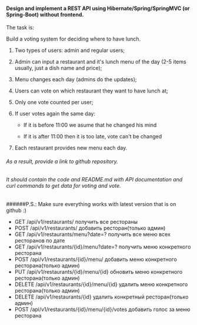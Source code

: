 #### Design and implement a REST API using Hibernate/Spring/SpringMVC (or Spring-Boot) without frontend.

The task is:

Build a voting system for deciding where to have lunch.

1. Two types of users: admin and regular users;
2. Admin can input a restaurant and it's lunch menu of the day (2-5 items usually, just a dish name and price);
3. Menu changes each day (admins do the updates);
4. Users can vote on which restaurant they want to have lunch at;
5. Only one vote counted per user;
6. If user votes again the same day:

    * If it is before 11:00 we asume that he changed his mind
    
    * If it is after 11:00 then it is too late, vote can't be changed
 
7. Each restaurant provides new menu each day.

###### As a result, provide a link to github repository.

###### It should contain the code and README.md with API documentation and curl commands to get data for voting and vote.

######P.S.: Make sure everything works with latest version that is on github :)


- GET       /api/v1/restaurants/                        получить все рестораны
- POST      /api/v1/restaurants/                        добавить ресторан(только админ)
- GET       /api/v1/restaurants/menu?date=?             получить все меню всех ресторанов по дате
- GET       /api/v1/restaurants/{id}/menu?date=?        получить меню конкретного ресторана
- POST      /api/v1/restaurants/{id}/menu/              добавить меню конкретного ресторана(только админ)
- PUT       /api/v1/restaurants/{id}/menu/{id}          обновить меню конкретного ресторана(только админ)
- DELETE    /api/v1/restaurants/{id}/menu/{id}          удалить меню конкретного ресторана(только админ)
- DELETE    /api/v1/restaurants/{id}                    удалить конкретный ресторан(только админ)
- POST      /api/v1/restaurants/{id}/menu/{id}/votes    добавить голос за меню ресторана